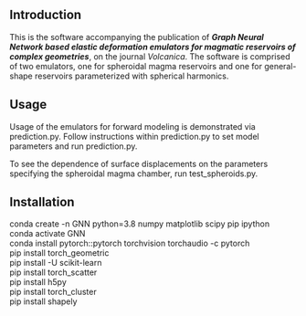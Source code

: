 ## Introduction
This is the software accompanying the publication of **_Graph Neural Network based elastic deformation emulators for magmatic reservoirs of complex geometries_**, on the journal _Volcanica_. The software is comprised of two emulators, one for spheroidal magma reservoirs and one for general-shape reservoirs parameterized with spherical harmonics.

## Usage
Usage of the emulators for forward modeling is demonstrated via prediction.py. Follow instructions within prediction.py to set model parameters and run prediction.py.

To see the dependence of surface displacements on the parameters specifying the spheroidal magma chamber, run test_spheroids.py.

## Installation
conda create -n GNN python=3.8 numpy matplotlib scipy pip ipython  
conda activate GNN  
conda install pytorch::pytorch torchvision torchaudio -c pytorch  
pip install torch_geometric  
pip install -U scikit-learn  
pip install torch_scatter  
pip install h5py  
pip install torch_cluster  
pip install shapely  
